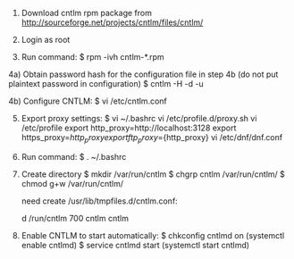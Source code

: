 1) Download cntlm rpm package from http://sourceforge.net/projects/cntlm/files/cntlm/

2) Login as root

3) Run command:
    $ rpm -ivh cntlm-*.rpm

4a) Obtain password hash for the configuration file in step 4b (do not put plaintext password in configuration)
    $ cntlm -H -d <domain> -u <username>

4b) Configure CNTLM:
    $ vi /etc/cntlm.conf
    
5) Export proxy settings:
    $ vi ~/.bashrc
    vi /etc/profile.d/proxy.sh
    vi /etc/profile
    export http_proxy=http://localhost:3128
    export https_proxy=${http_proxy}
    export ftp_proxy=${http_proxy}
    vi /etc/dnf/dnf.conf
    
6) Run command:
    $ . ~/.bashrc
 
7) Create directory
   $ mkdir /var/run/cntlm
   $ chgrp cntlm /var/run/cntlm/
   $ chmod g+w /var/run/cntlm/
   
   need create /usr/lib/tmpfiles.d/cntlm.conf:

   d /run/cntlm   700 cntlm cntlm

8) Enable CNTLM to start automatically:
    $ chkconfig cntlmd on  (systemctl enable cntlmd)
    $ service cntlmd start (systemctl start cntlmd)
